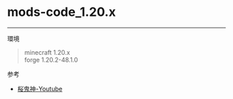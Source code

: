 # mods-code_1.20.x
***
環境
> minecraft 1.20.x  
> forge 1.20.2-48.1.0

参考
* [桜鬼神-Youtube](https://youtube.com/@sakurakijin?si=fPMLxNbuH8nvOoAK)
